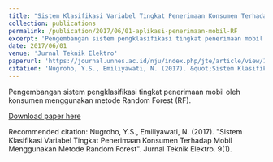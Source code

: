 ```yaml
---
title: "Sistem Klasifikasi Variabel Tingkat Penerimaan Konsumen Terhadap Mobil Menggunakan Metode Random Forest"
collection: publications
permalink: /publication/2017/06/01-aplikasi-penerimaan-mobil-RF
excerpt: 'Pengembangan sistem pengklasifikasi tingkat penerimaan mobil oleh konsumen menggunakan metode Random Forest (RF).'
date: 2017/06/01
venue: 'Jurnal Teknik Elektro'
paperurl: 'https://journal.unnes.ac.id/nju/index.php/jte/article/view/10452/6660'
citation: 'Nugroho, Y.S., Emiliyawati, N. (2017). &quot;Sistem Klasifikasi Variabel Tingkat Penerimaan Konsumen Terhadap Mobil Menggunakan Metode Random Forest&quot;. Jurnal Teknik Elektro. 9(1).'
---
```

Pengembangan sistem pengklasifikasi tingkat penerimaan mobil oleh konsumen menggunakan metode Random Forest (RF).

[Download paper here](https://journal.unnes.ac.id/nju/index.php/jte/article/view/10452/6660)

Recommended citation: Nugroho, Y.S., Emiliyawati, N. (2017). "Sistem Klasifikasi Variabel Tingkat Penerimaan Konsumen Terhadap Mobil Menggunakan Metode Random Forest". Jurnal Teknik Elektro. 9(1).